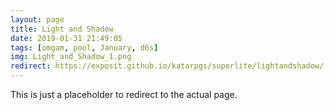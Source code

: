 ```yaml
---
layout: page
title: Light and Shadow
date: 2019-01-31 21:49:05
tags: [omgam, pool, January, d6s]
img: Light_and_Shadow_1.png
redirect: https://exposit.github.io/katarpgs/superlite/lightandshadow/
---
```


This is just a placeholder to redirect to the actual page.
